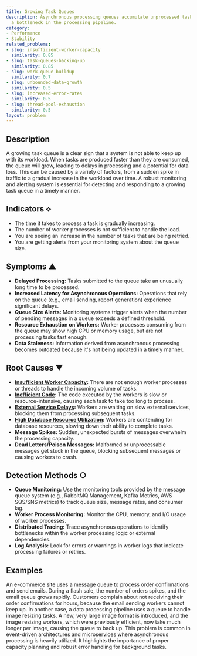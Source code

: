 ```yaml
---
title: Growing Task Queues
description: Asynchronous processing queues accumulate unprocessed tasks, indicating
  a bottleneck in the processing pipeline.
category:
- Performance
- Stability
related_problems:
- slug: insufficient-worker-capacity
  similarity: 0.85
- slug: task-queues-backing-up
  similarity: 0.85
- slug: work-queue-buildup
  similarity: 0.7
- slug: unbounded-data-growth
  similarity: 0.5
- slug: increased-error-rates
  similarity: 0.5
- slug: thread-pool-exhaustion
  similarity: 0.5
layout: problem
---
```


## Description
A growing task queue is a clear sign that a system is not able to keep up with its workload. When tasks are produced faster than they are consumed, the queue will grow, leading to delays in processing and a potential for data loss. This can be caused by a variety of factors, from a sudden spike in traffic to a gradual increase in the workload over time. A robust monitoring and alerting system is essential for detecting and responding to a growing task queue in a timely manner.

## Indicators ⟡
- The time it takes to process a task is gradually increasing.
- The number of worker processes is not sufficient to handle the load.
- You are seeing an increase in the number of tasks that are being retried.
- You are getting alerts from your monitoring system about the queue size.

## Symptoms ▲

- **Delayed Processing:** Tasks submitted to the queue take an unusually long time to be processed.
- **Increased Latency for Asynchronous Operations:** Operations that rely on the queue (e.g., email sending, report generation) experience significant delays.
- **Queue Size Alerts:** Monitoring systems trigger alerts when the number of pending messages in a queue exceeds a defined threshold.
- **Resource Exhaustion on Workers:** Worker processes consuming from the queue may show high CPU or memory usage, but are not processing tasks fast enough.
- **Data Staleness:** Information derived from asynchronous processing becomes outdated because it's not being updated in a timely manner.

## Root Causes ▼

- **[Insufficient Worker Capacity](insufficient-worker-capacity.md):** There are not enough worker processes or threads to handle the incoming volume of tasks.
- **[Inefficient Code](inefficient-code.md):** The code executed by the workers is slow or resource-intensive, causing each task to take too long to process.
- **[External Service Delays](external-service-delays.md):** Workers are waiting on slow external services, blocking them from processing subsequent tasks.
- **[High Database Resource Utilization](high-database-resource-utilization.md):** Workers are contending for database resources, slowing down their ability to complete tasks.
- **Message Spikes:** Sudden, unexpected bursts of messages overwhelm the processing capacity.
- **Dead Letters/Poison Messages:** Malformed or unprocessable messages get stuck in the queue, blocking subsequent messages or causing workers to crash.

## Detection Methods ○

- **Queue Monitoring:** Use the monitoring tools provided by the message queue system (e.g., RabbitMQ Management, Kafka Metrics, AWS SQS/SNS metrics) to track queue size, message rates, and consumer lag.
- **Worker Process Monitoring:** Monitor the CPU, memory, and I/O usage of worker processes.
- **Distributed Tracing:** Trace asynchronous operations to identify bottlenecks within the worker processing logic or external dependencies.
- **Log Analysis:** Look for errors or warnings in worker logs that indicate processing failures or retries.

## Examples
An e-commerce site uses a message queue to process order confirmations and send emails. During a flash sale, the number of orders spikes, and the email queue grows rapidly. Customers complain about not receiving their order confirmations for hours, because the email sending workers cannot keep up. In another case, a data processing pipeline uses a queue to handle image resizing tasks. A new, very large image format is introduced, and the image resizing workers, which were previously efficient, now take much longer per image, causing the queue to back up. This problem is common in event-driven architectures and microservices where asynchronous processing is heavily utilized. It highlights the importance of proper capacity planning and robust error handling for background tasks.